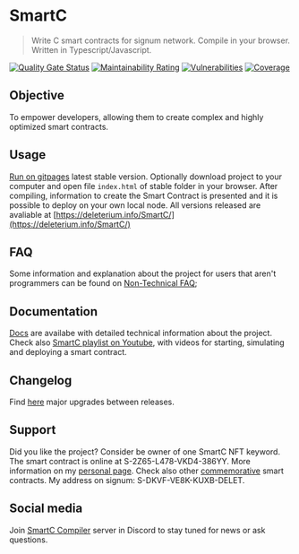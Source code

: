 # SmartC
> Write C smart contracts for signum network. Compile in your browser. Written in Typescript/Javascript.

[![Quality Gate Status](https://sonarcloud.io/api/project_badges/measure?project=deleterium_SmartC&metric=alert_status)](https://sonarcloud.io/dashboard?id=deleterium_SmartC)
[![Maintainability Rating](https://sonarcloud.io/api/project_badges/measure?project=deleterium_SmartC&metric=sqale_rating)](https://sonarcloud.io/dashboard?id=deleterium_SmartC)
[![Vulnerabilities](https://sonarcloud.io/api/project_badges/measure?project=deleterium_SmartC&metric=vulnerabilities)](https://sonarcloud.io/dashboard?id=deleterium_SmartC)
[![Coverage](https://sonarcloud.io/api/project_badges/measure?project=deleterium_SmartC&metric=coverage)](https://sonarcloud.io/dashboard?id=deleterium_SmartC)

## Objective
To empower developers, allowing them to create complex and highly optimized smart contracts.

## Usage
[Run on gitpages](https://deleterium.github.io/SmartC/stable/index.html) latest stable version. Optionally download project to your computer and open file `index.html` of stable folder in your browser. After compiling, information to create the Smart Contract is presented and it is possible to deploy on your own local node. All versions released are avaliable at [https://deleterium.info/SmartC/](https://deleterium.info/SmartC/)

## FAQ
Some information and explanation about the project for users that aren't programmers can be found on [Non-Technical FAQ](https://deleterium.github.io/SmartC/docs/Non-Technical-FAQ);

## Documentation
[Docs](https://deleterium.github.io/SmartC/docs/) are availabe with detailed technical information about the project. Check also [SmartC playlist on Youtube](https://www.youtube.com/playlist?list=PLyu0NNtb1eg3Gcg2JCrOle8MjtuFPb-Gi), with videos for starting, simulating and deploying a smart contract.

## Changelog
Find [here](https://deleterium.github.io/SmartC/CHANGELOG) major upgrades between releases.

## Support
Did you like the project? Consider be owner of one SmartC NFT keyword. The smart contract is online at S-2Z65-L478-VKD4-386YY. More information on my [personal page](https://deleterium.info/NFT/). Check also other [commemorative](https://deleterium.github.io/SmartC/commemorative/) smart contracts. My address on signum: S-DKVF-VE8K-KUXB-DELET.

## Social media
Join [SmartC Compiler](https://discord.gg/pQHnBRYE5c) server in Discord to stay tuned for news or ask questions.
